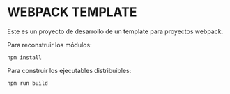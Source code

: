 # WEBPACK TEMPLATE

Este es un proyecto de desarrollo de un template para proyectos webpack.

Para reconstruir los módulos:
```
npm install
```

Para construir los ejecutables distribuibles:
```
npm run build
```

